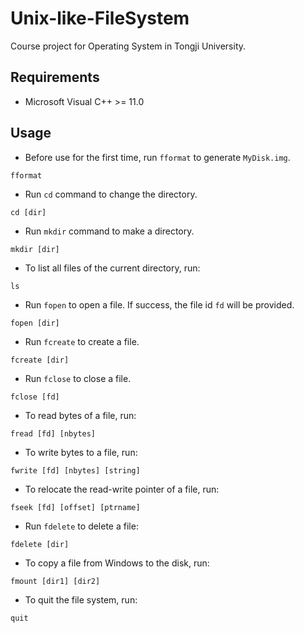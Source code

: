 # Unix-like-FileSystem
Course project for Operating System in Tongji University.
## Requirements
- Microsoft Visual C++ >= 11.0
## Usage
- Before use for the first time, run `fformat` to generate `MyDisk.img`.
```
fformat
```
- Run `cd` command to change the directory.
```
cd [dir]
```
- Run `mkdir` command to make a directory.
```
mkdir [dir]
```
- To list all files of the current directory, run:
```
ls
``` 
- Run `fopen` to open a file. If success, the file id `fd` will be provided.
```
fopen [dir]
```
- Run `fcreate` to create a file.
```
fcreate [dir]
```
- Run `fclose` to close a file.
```
fclose [fd]
```
- To read bytes of a file, run:
```
fread [fd] [nbytes]
```
- To write bytes to a file, run:
```
fwrite [fd] [nbytes] [string]
```
- To relocate the read-write pointer of a file, run:
```
fseek [fd] [offset] [ptrname]
```
- Run `fdelete` to delete a file:
```
fdelete [dir]
```
- To copy a file from Windows to the disk, run:
```
fmount [dir1] [dir2]
```
- To quit the file system, run:
```
quit
```


